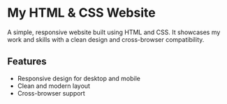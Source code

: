 # My HTML & CSS Website

A simple, responsive website built using HTML and CSS. It showcases my work and skills with a clean design and cross-browser compatibility.

## Features

- Responsive design for desktop and mobile
- Clean and modern layout
- Cross-browser support
